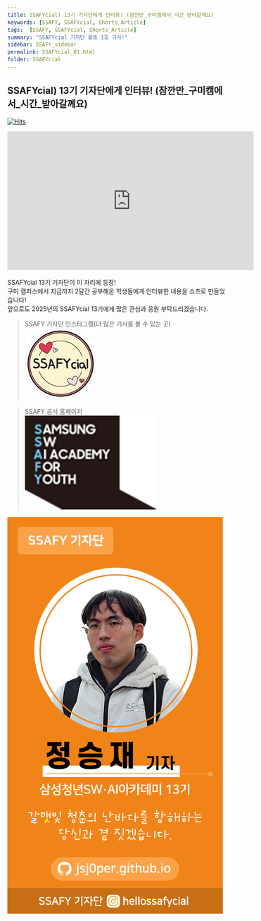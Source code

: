 ```yaml
---
title: SSAFYcial) 13기 기자단에게 인터뷰! (잠깐만_구미캠에서_시간_받아갈께요)
keywords: [SSAFY, SSAFYcial, Shorts_Article]
tags:  [SSAFY, SSAFYcial, Shorts_Article]
summary: "SSAFYcial 기자단 활동 1호 기사!"
sidebar: SSAFY_sidebar
permalink: SSAFYcial_01.html
folder: SSAFYcial
---
```

## SSAFYcial) 13기 기자단에게 인터뷰! (잠깐만_구미캠에서_시간_받아갈께요)

<a href="https://hits.sh/jsj0per.github.io/SSAFYcial_01.html/"><img alt="Hits" src="https://hits.sh/jsj0per.github.io/SSAFYcial_01.html.svg?style=for-the-badge&label=PostView&color=347DBE&logo=Perso"/></a>

<iframe width="560" height="315" src="https://www.youtube.com/embed/--7V6PN1UmU?si=MnWGb3cwGg_nLpz9" title="YouTube video player" frameborder="0" allow="accelerometer; autoplay; clipboard-write; encrypted-media; gyroscope; picture-in-picture; web-share" referrerpolicy="strict-origin-when-cross-origin" allowfullscreen></iframe>

SSAFYcial 13기 기자단이 이 자리에 등장!  
구미 캠퍼스에서 지금까지 2달간 공부해온 학생들에게 인터뷰한 내용을 쇼츠로 만들었습니다!  
앞으로도 2025년의 SSAFYcial 13기에게 많은 관심과 응원 부탁드리겠습니다.  

> SSAFY 기자단 인스타그램(더 많은 기사를 볼 수 있는 곳)  
> [![SSAFYcial_Logo](/pages/SSAFYcial/SSAFYcial_img/ssafycial.png)](https://www.instagram.com/hellossafycial)

> SSAFY 공식 홈페이지  
> [![SSAFY_Logo](/pages/SSAFYcial/SSAFYcial_img/new_logo_ssafy.png)](https://www.ssafy.com)

![SSAFYcial_namecard](/pages/SSAFYcial/SSAFYcial_namecard_new.png)
